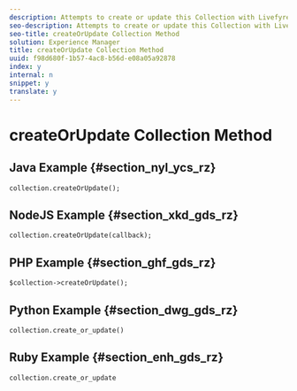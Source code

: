 ```yaml
---
description: Attempts to create or update this Collection with Livefyre. Returns this Collection object.
seo-description: Attempts to create or update this Collection with Livefyre. Returns this Collection object.
seo-title: createOrUpdate Collection Method
solution: Experience Manager
title: createOrUpdate Collection Method
uuid: f98d680f-1b57-4ac8-b56d-e08a05a92878
index: y
internal: n
snippet: y
translate: y
---
```


# createOrUpdate Collection Method


## Java Example {#section_nyl_ycs_rz}


```
collection.createOrUpdate(); 

```

## NodeJS Example {#section_xkd_gds_rz}


```
collection.createOrUpdate(callback); 

```

## PHP Example {#section_ghf_gds_rz}


```
$collection->createOrUpdate();
```

## Python Example {#section_dwg_gds_rz}


```
collection.create_or_update() 

```

## Ruby Example {#section_enh_gds_rz}


```
collection.create_or_update 

```
